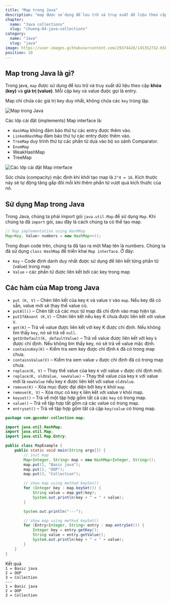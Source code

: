 ```yaml
---
title: "Map trong Java"
description: "map được sử dụng để lưu trữ và truy xuất dữ liệu theo cặp khóa (key) và giá trị (value), mỗi cặp key và value được gọi là entry."
chapter:
  name: "Java collections"
  slug: "chuong-04-java-collections"
category:
  name: "Java"
  slug: "java"
image: https://user-images.githubusercontent.com/29374426/145352732-65bf2fe2-2478-4163-828e-ce73057c13eb.png
position: 10
---
```


## Map trong Java là gì?

Trong java, `map` được sử dụng để lưu trữ và truy xuất dữ liệu theo cặp **khóa (key)** và **giá trị (value)**. Mỗi cặp key và value được gọi là entry.

Map chỉ chứa các giá trị key duy nhất, không chứa các `key` trùng lặp.

![Map trong Java](https://user-images.githubusercontent.com/29374426/145352732-65bf2fe2-2478-4163-828e-ce73057c13eb.png)

Các lớp cài đặt (implements) Map interface là:

- `HashMap` không đảm bảo thứ tự các entry được thêm vào.
- `LinkedHashMap` đảm bảo thứ tự các entry được thêm vào.
- `TreeMap` duy trình thứ tự các phần tử dựa vào bộ so sánh Comparator.
- `EnumMap`
- WeakHashMap
- TreeMap

![Các lớp cài đặt Map interface](https://user-images.githubusercontent.com/29374426/145352782-375c0313-e6ba-4610-99a8-4893fd41524a.png)

Sức chứa (compacity) mặc định khi khởi tạo map là `2^4 = 16`. Kích thước này sẽ tự động tăng gấp đôi mỗi khi thêm phần tử vượt quá kích thước của nó.

## Sử dụng Map trong Java

Trong Java, chúng ta phải import gói `java.util.Map` để sử dụng `Map`. Khi chúng ta đã `import` gói, sau đây là cách chúng ta có thể tạo map.

```java
// Map implementation using HashMap
Map<Key, Value> numbers = new HashMap<>();
```

Trong đoạn code trên, chúng ta đã tạo ra một Map tên là numbers. Chúng ta đã sử dụng `class HashMap` để triển khai `Map interface`. Ở đây:

- `Key` – Code định danh duy nhất được sử dụng để liên kết từng phần tử (value) trong map
- `Value` – các phần tử được liên kết bởi các key trong map

## Các hàm của Map trong Java

- `put (K, V)` – Chèn liên kết của key `K` và value `V` vào `map`. Nếu key đã có sẵn, value mới sẽ thay thế value cũ.
- `putAll()` – Chèn tất cả các mục từ map đã chỉ định vào map hiện tại.
- `putIfAbsent (K,V)` – Chèn liên kết nếu key K chưa được liên kết với value `V`.
- `get(K)` – Trả về value được liên kết với key K được chỉ định. Nếu không tìm thấy `key`, nó sẽ trả về `null`.
- `getOrDefault(K, defaultValue)` – Trả về value được liên kết với key `k` được chỉ định. Nếu không tìm thấy key, nó sẽ trả về value mặc định.
- `containsKey(K)` – Kiểm tra xem key được chỉ định `K` đã có trong map chưa.
- `containsValue(V)` – Kiểm tra xem value `v` được chỉ định đã có trong map chưa.
- `replace(K, V)` – Thay thế value của key `K` với value `v` được chỉ định mới.
- `replace(K, oldValue, newValue)` – Thay thế value của key `K` với value mới là `newValue` nếu key `K` được liên kết với value `oldValue`.
- `remove(K)` – Xóa mục được đại diện bởi key `K` khỏi `map`.
- `remove(K, V)` – Xóa mục có key `K` liên kết với value `V` khỏi map.
- `keyset()` – Trả về một tập hợp gồm tất cả các `key` có trong map.
- `value()` – Trả về tập hợp tất gồm cả các value có trong map.
- `entryset()` – Trả về tập hợp gồm tất cả cặp `key/value` có trong map.

<content-example />

```java
package com.gpcoder.collection.map;

import java.util.HashMap;
import java.util.Map;
import java.util.Map.Entry;

public class MapExample {
    public static void main(String args[]) {
        // init map
        Map<Integer, String> map = new HashMap<Integer, String>();
        map.put(1, "Basic java");
        map.put(2, "OOP");
        map.put(3, "Collection");

        // show map using method keySet()
        for (Integer key : map.keySet()) {
            String value = map.get(key);
            System.out.println(key + " = " + value);
        }

        System.out.println("---");

        // show map using method keySet()
        for (Entry<Integer, String> entry : map.entrySet()) {
            Integer key = entry.getKey();
            String value = entry.getValue();
            System.out.println(key + " = " + value);
        }
    }
}
```

<div class="window">
  <div class="window-header">
    <div class="action-buttons"></div>
    <span class="title-popup">Kết quả</span>
  </div>
  <div class="window-body">
    <code>1 = Basic java</code><br/>
    <code>2 = OOP</code><br/>
    <code>3 = Collection</code><br/>
    <code>---</code><br/>
    <code>1 = Basic java</code><br/>
    <code>2 = OOP</code><br/>
    <code>3 = Collection</code>
  </div>
</div>
